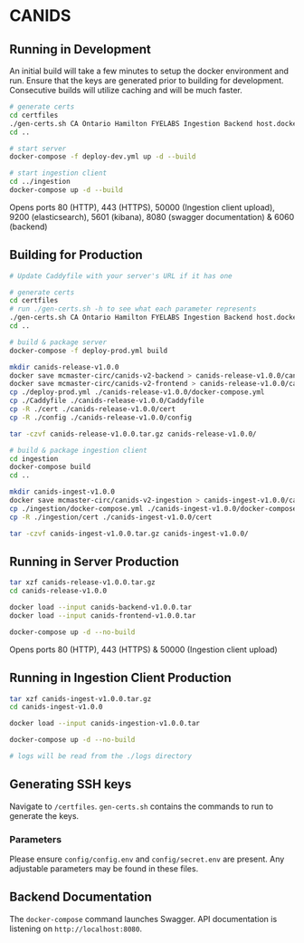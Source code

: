 # CANIDS

## Running in Development
An initial build will take a few minutes to setup the docker environment and run. Ensure that the keys are generated prior to building for development. Consecutive builds will utilize caching and will be much faster.

```sh
# generate certs
cd certfiles
./gen-certs.sh CA Ontario Hamilton FYELABS Ingestion Backend host.docker.internal
cd ..

# start server
docker-compose -f deploy-dev.yml up -d --build

# start ingestion client
cd ../ingestion
docker-compose up -d --build
```

Opens ports 80 (HTTP), 443 (HTTPS), 50000 (Ingestion client upload), 9200 (elasticsearch), 5601 (kibana), 8080 (swagger documentation) & 6060 (backend)

## Building for Production
```sh
# Update Caddyfile with your server's URL if it has one

# generate certs
cd certfiles
# run ./gen-certs.sh -h to see what each parameter represents
./gen-certs.sh CA Ontario Hamilton FYELABS Ingestion Backend host.docker.internal
cd ..

# build & package server
docker-compose -f deploy-prod.yml build

mkdir canids-release-v1.0.0
docker save mcmaster-circ/canids-v2-backend > canids-release-v1.0.0/canids-backend-v1.0.0.tar
docker save mcmaster-circ/canids-v2-frontend > canids-release-v1.0.0/canids-frontend-v1.0.0.tar
cp ./deploy-prod.yml ./canids-release-v1.0.0/docker-compose.yml
cp ./Caddyfile ./canids-release-v1.0.0/Caddyfile
cp -R ./cert ./canids-release-v1.0.0/cert
cp -R ./config ./canids-release-v1.0.0/config

tar -czvf canids-release-v1.0.0.tar.gz canids-release-v1.0.0/

# build & package ingestion client
cd ingestion
docker-compose build
cd ..

mkdir canids-ingest-v1.0.0
docker save mcmaster-circ/canids-v2-ingestion > canids-ingest-v1.0.0/canids-ingestion-v1.0.0.tar
cp ./ingestion/docker-compose.yml ./canids-ingest-v1.0.0/docker-compose.yml
cp -R ./ingestion/cert ./canids-ingest-v1.0.0/cert

tar -czvf canids-ingest-v1.0.0.tar.gz canids-ingest-v1.0.0/
```

## Running in Server Production
```sh
tar xzf canids-release-v1.0.0.tar.gz
cd canids-release-v1.0.0

docker load --input canids-backend-v1.0.0.tar
docker load --input canids-frontend-v1.0.0.tar

docker-compose up -d --no-build
```

Opens ports 80 (HTTP), 443 (HTTPS) & 50000 (Ingestion client upload)

## Running in Ingestion Client Production
```sh
tar xzf canids-ingest-v1.0.0.tar.gz
cd canids-ingest-v1.0.0

docker load --input canids-ingestion-v1.0.0.tar

docker-compose up -d --no-build

# logs will be read from the ./logs directory
```

## Generating SSH keys
Navigate to `/certfiles`. `gen-certs.sh` contains the commands to run to generate the keys.

### Parameters
Please ensure `config/config.env` and `config/secret.env` are present. Any
adjustable parameters may be found in these files.

## Backend Documentation
The `docker-compose` command launches Swagger. API documentation is listening on
`http://localhost:8080`.